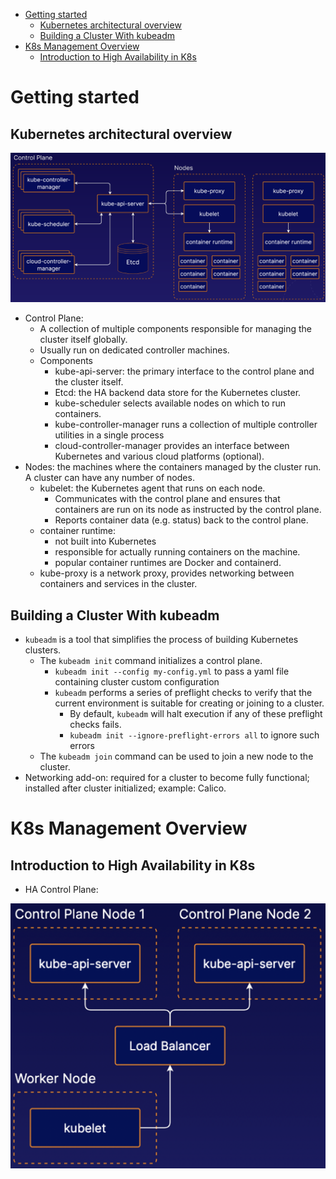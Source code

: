 <!-- TOC -->
* [Getting started](#getting-started)
  * [Kubernetes architectural overview](#kubernetes-architectural-overview)
  * [Building a Cluster With kubeadm](#building-a-cluster-with-kubeadm)
* [K8s Management Overview](#k8s-management-overview)
  * [Introduction to High Availability in K8s](#introduction-to-high-availability-in-k8s)
<!-- TOC -->

# Getting started
## Kubernetes architectural overview

![](02_architecture_components.png)

- Control Plane:
    - A collection of multiple components responsible for managing the cluster itself globally.
    - Usually run on dedicated controller machines.
    - Components
      - kube-api-server: the primary interface to the control plane and the cluster itself.
      - Etcd: the HA backend data store for the Kubernetes cluster.
      - kube-scheduler selects available nodes on which to run containers.
      - kube-controller-manager runs a collection of multiple controller utilities in a single process
      - cloud-controller-manager provides an interface between Kubernetes and various cloud platforms (optional).
- Nodes: the machines where the containers managed by the cluster run. A cluster can have any number of nodes.
  - kubelet: the Kubernetes agent that runs on each node.
    - Communicates with the control plane and ensures that containers are run on its node as instructed by the control plane.
    - Reports container data (e.g. status) back to the control plane.
  - container runtime:
    - not built into Kubernetes
    - responsible for actually running containers on the machine.
    - popular container runtimes are Docker and containerd.
  - kube-proxy is a network proxy, provides networking between containers and services in the cluster.

## Building a Cluster With kubeadm

- `kubeadm` is a tool that simplifies the process of building Kubernetes clusters.
  - The `kubeadm init` command initializes a control plane.
    - `kubeadm init --config my-config.yml` to pass a yaml file containing cluster custom configuration
    - `kubeadm` performs a series of preflight checks to verify that the current environment is suitable for creating or joining to a cluster.
      - By default, `kubeadm` will halt execution if any of these preflight checks fails.
      - `kubeadm init --ignore-preflight-errors all` to ignore such errors
  - The `kubeadm join` command can be used to join a new node to the cluster.
- Networking add-on: required for a cluster to become fully functional; installed after cluster initialized; example: Calico.

# K8s Management Overview

## Introduction to High Availability in K8s

- HA Control Plane:

![](03_HA_Control_Plane.png)